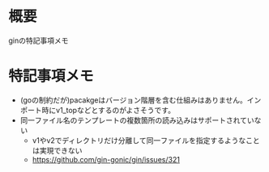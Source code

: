 # 概要
ginの特記事項メモ

# 特記事項メモ
- (goの制約だが)pacakgeはバージョン階層を含む仕組みはありません。インポート時にv1_topなどとするのがよさそうです。
- 同一ファイル名のテンプレートの複数箇所の読み込みはサポートされていない
  - v1やv2でディレクトリだけ分離して同一ファイルを指定するようなことは実現できない
  - https://github.com/gin-gonic/gin/issues/321
